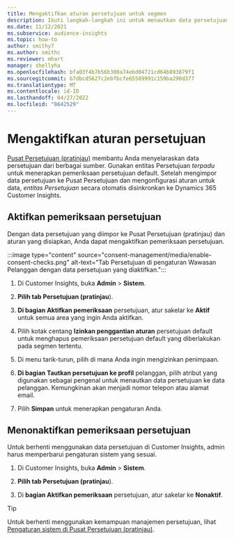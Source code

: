 ```yaml
---
title: Mengaktifkan aturan persetujuan untuk segmen
description: Ikuti langkah-langkah ini untuk menautkan data persetujuan dan mengaktifkan pemeriksaan persetujuan di Dynamics 365 Customer Insights. Admin juga dapat menonaktifkan pemeriksaan persetujuan.
ms.date: 11/12/2021
ms.subservice: audience-insights
ms.topic: how-to
author: smithy7
ms.author: smithc
ms.reviewer: mhart
manager: shellyha
ms.openlocfilehash: bfa03f4b7b56b300a74ebd04721cd64b893879f1
ms.sourcegitcommit: b7dbcd5627c2ebfbcfe65589991c159ba290d377
ms.translationtype: MT
ms.contentlocale: id-ID
ms.lasthandoff: 04/27/2022
ms.locfileid: "8642529"
---
```

# <a name="activate-consent-rules"></a>Mengaktifkan aturan persetujuan

[Pusat Persetujuan (pratinjau)](consent-management/overview.md) membantu Anda menyelaraskan data persetujuan dari berbagai sumber. Gunakan entitas Persetujuan *terpadu* untuk menerapkan pemeriksaan persetujuan default. Setelah mengimpor data persetujuan ke Pusat Persetujuan dan mengonfigurasi aturan untuk data, *entitas Persetujuan* secara otomatis disinkronkan ke Dynamics 365 Customer Insights.

## <a name="enable-consent-checks"></a>Aktifkan pemeriksaan persetujuan

Dengan data persetujuan yang diimpor ke Pusat Persetujuan (pratinjau) dan aturan yang disiapkan, Anda dapat mengaktifkan pemeriksaan persetujuan. 

:::image type="content" source="consent-management/media/enable-consent-checks.png" alt-text="Tab Persetujuan di pengaturan Wawasan Pelanggan dengan data persetujuan yang diaktifkan.":::

1. Di Customer Insights, buka **Admin** > **Sistem**.

1. **Pilih tab Persetujuan (pratinjau**).

1. **Di bagian Aktifkan pemeriksaan** persetujuan, atur sakelar ke **Aktif** untuk semua area yang ingin Anda aktifkan.

1. Pilih kotak centang **Izinkan penggantian aturan** persetujuan default untuk menghapus pemeriksaan persetujuan default yang diberlakukan pada segmen tertentu. 

1. Di menu tarik-turun, pilih di mana Anda ingin mengizinkan penimpaan.     

1. **Di bagian Tautkan persetujuan ke profil** pelanggan, pilih atribut yang digunakan sebagai pengenal untuk menautkan data persetujuan ke data pelanggan. Kemungkinan akan menjadi nomor telepon atau alamat email. 

1. Pilih **Simpan** untuk menerapkan pengaturan Anda.

## <a name="disable-consent-checks"></a>Menonaktifkan pemeriksaan persetujuan

Untuk berhenti menggunakan data persetujuan di Customer Insights, admin harus memperbarui pengaturan sistem yang sesuai.

1. Di Customer Insights, buka **Admin** > **Sistem**.

1. **Pilih tab Persetujuan (pratinjau**).

1. Di **bagian Aktifkan pemeriksaan** persetujuan, atur sakelar ke **Nonaktif**.

> [!TIP]
> Untuk berhenti menggunakan kemampuan manajemen persetujuan, lihat [Pengaturan sistem di Pusat Persetujuan (pratinjau)](consent-management/system-settings.md).
